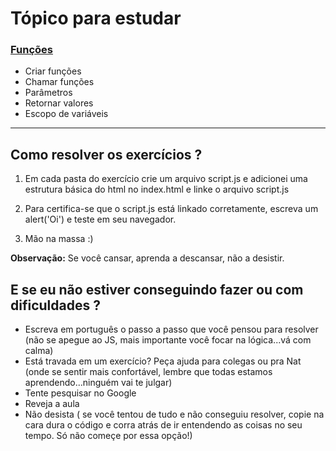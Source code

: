 


# Tópico para estudar

### [Funções](https://developer.mozilla.org/pt-BR/docs/Web/JavaScript/Guide/Fun%C3%A7%C3%B5es)
- Criar funções
- Chamar funções
- Parâmetros
- Retornar valores
- Escopo de variáveis

---


## Como resolver os exercícios ?

1. Em cada pasta do exercício crie um arquivo script.js e adicionei uma estrutura básica do html no index.html e linke o arquivo script.js
 
2. Para certifica-se que o script.js está linkado corretamente, escreva um alert('Oi') e teste em seu navegador.

3. Mão na massa :)


**Observação:** Se você cansar, aprenda a descansar, não a desistir. 


## E se eu não estiver conseguindo fazer ou com dificuldades ?

- Escreva em português o passo a passo que você pensou para resolver (não se apegue ao JS, mais importante você focar na lógica...vá com calma)
- Está travada em um exercício? Peça ajuda para colegas ou pra Nat (onde se sentir mais confortável, lembre que todas estamos aprendendo...ninguém vai te julgar)
- Tente pesquisar no Google
- Reveja a aula
- Não desista ( se você tentou de tudo e não conseguiu resolver, copie na cara dura o código e corra atrás de ir entendendo as coisas no seu tempo. Só não começe por essa opção!)




